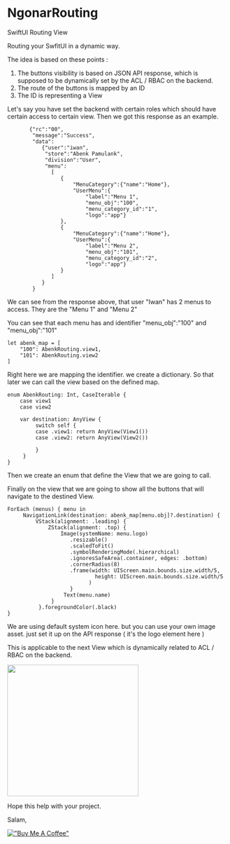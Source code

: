 # NgonarRouting
SwiftUI Routing View

Routing your SwfitUI in a dynamic way.

The idea is based on these points :
1. The buttons visibility is based on JSON API response, which is supposed to be dynamically set by the ACL / RBAC on the backend.
2. The route of the buttons is mapped by an ID
3. The ID is representing a View

Let's say you have set the backend with certain roles which should have certain access to certain view.
Then we got this response as an example.

```
       {"rc":"00",
        "message":"Success",
        "data":
           {"user":"iwan",
            "store":"Abenk Pamulank",
            "division":"User",
            "menu":
              [
                 {
                     "MenuCategory":{"name":"Home"},
                     "UserMenu":{
                         "label":"Menu 1",
                         "menu_obj":"100",
                         "menu_category_id":"1", 
                         "logo":"app"}
                 },
                 {
                     "MenuCategory":{"name":"Home"},
                     "UserMenu":{
                         "label":"Menu 2",
                         "menu_obj":"101",
                         "menu_category_id":"2", 
                         "logo":"app"}
                 }
              ]
           }
        }
```
We can see from the response above, that user "Iwan" has 2 menus to access.
They are the "Menu 1" and "Menu 2"

You can see that each menu has and identifier "menu_obj":"100" and "menu_obj":"101"

```
let abenk_map = [
    "100": AbenkRouting.view1,
    "101": AbenkRouting.view2
]
```
Right here we are mapping the identifier. we create a dictionary. So that later we can call the view based on the defined map.

```
enum AbenkRouting: Int, CaseIterable {
    case view1
    case view2
    
    var destination: AnyView {
         switch self {
         case .view1: return AnyView(View1())
         case .view2: return AnyView(View2())
         
         }
     }
}
```

Then we create an enum that define the View that we are going to call.

Finally on the view that we are going to show all the buttons that will navigate to the destined View.

```
ForEach (menus) { menu in                       
     NavigationLink(destination: abenk_map[menu.obj]?.destination) {
         VStack(alignment: .leading) {
             ZStack(alignment: .top) {
                 Image(systemName: menu.logo)
                    .resizable()
                    .scaledToFit()
                    .symbolRenderingMode(.hierarchical)
                    .ignoresSafeArea(.container, edges: .bottom)
                    .cornerRadius(8)
                    .frame(width: UIScreen.main.bounds.size.width/5,
                            height: UIScreen.main.bounds.size.width/5
                          )
                    }
                  Text(menu.name)
              }
          }.foregroundColor(.black)
}
```
We are using default system icon here. but you can use your own image asset.
just set it up on the API response ( it's the logo element here )

This is applicable to the next View which is dynamically related to ACL / RBAC on the backend.

<img src="https://miro.medium.com/v2/resize:fit:1350/1*v_8u6fwXpJvE6_0RpkpsEw.gif" width="300" >

Hope this help with your project.

Salam,

[!["Buy Me A Coffee"](https://www.buymeacoffee.com/assets/img/custom_images/orange_img.png)](https://www.buymeacoffee.com/ngonar)

